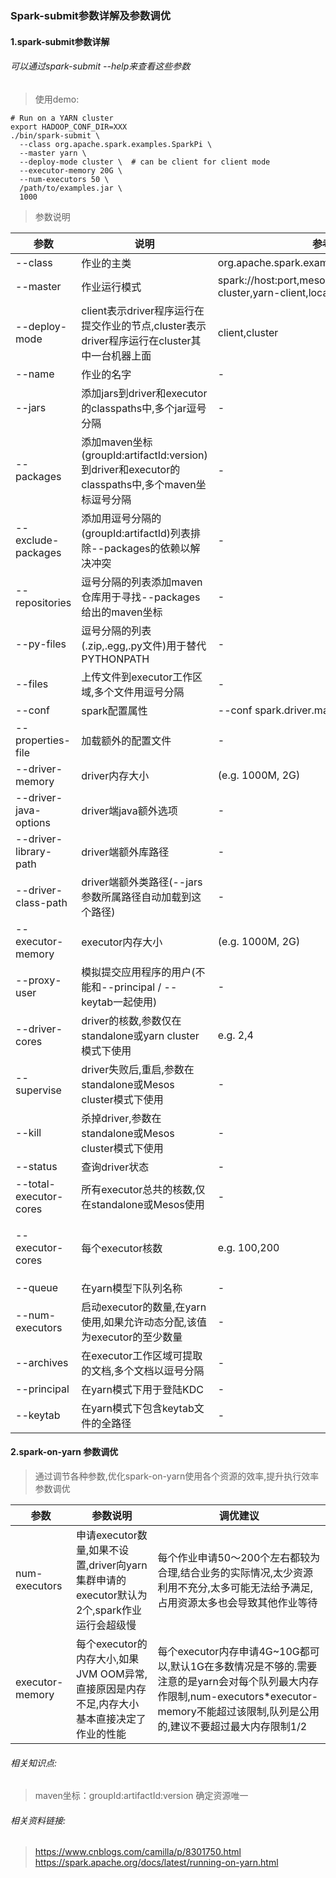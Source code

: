 ### Spark-submit参数详解及参数调优

#### 1.spark-submit参数详解
###### 可以通过spark-submit --help来查看这些参数

> 使用demo:
````
# Run on a YARN cluster
export HADOOP_CONF_DIR=XXX
./bin/spark-submit \
  --class org.apache.spark.examples.SparkPi \
  --master yarn \
  --deploy-mode cluster \  # can be client for client mode
  --executor-memory 20G \
  --num-executors 50 \
  /path/to/examples.jar \
  1000
````
> 参数说明
 
参数 | 说明 | 参考值 |默认值
--- |---|---|---
--class | 作业的主类 | org.apache.spark.examples.SparkPi|-
--master| 作业运行模式 |spark://host:port,mesos://host:port,yarn,yarn-cluster,yarn-client,local|-
--deploy-mode| client表示driver程序运行在提交作业的节点,cluster表示driver程序运行在cluster其中一台机器上面|client,cluster|-
--name| 作业的名字 |-|-
--jars| 添加jars到driver和executor的classpaths中,多个jar逗号分隔|-|-
--packages | 添加maven坐标(groupId:artifactId:version)到driver和executor的classpaths中,多个maven坐标逗号分隔|-|-
--exclude-packages |添加用逗号分隔的(groupId:artifactId)列表排除--packages的依赖以解决冲突|-|-
--repositories | 逗号分隔的列表添加maven仓库用于寻找--packages给出的maven坐标|-|-
--py-files| 逗号分隔的列表(.zip,.egg,.py文件)用于替代PYTHONPATH|-|-
--files |上传文件到executor工作区域,多个文件用逗号分隔|-|-
--conf |spark配置属性|--conf spark.driver.maxResultSize=4g|-|-
--properties-file|加载额外的配置文件|-|conf/spark-defaults.conf
--driver-memory|driver内存大小|(e.g. 1000M, 2G)|1024M
--driver-java-options|driver端java额外选项|-|-
--driver-library-path|driver端额外库路径|-|-
--driver-class-path|driver端额外类路径(--jars参数所属路径自动加载到这个路径)|-|-
--executor-memory|executor内存大小|(e.g. 1000M, 2G)|1G
--proxy-user|模拟提交应用程序的用户(不能和--principal / --keytab一起使用)|-|-
--driver-cores|driver的核数,参数仅在standalone或yarn cluster模式下使用|e.g. 2,4|1
--supervise|driver失败后,重启,参数在standalone或Mesos cluster模式下使用|-|-
--kill |杀掉driver,参数在standalone或Mesos cluster模式下使用|-|-
--status |查询driver状态|-|-
--total-executor-cores|所有executor总共的核数,仅在standalone或Mesos使用|-|-
--executor-cores|每个executor核数|e.g. 100,200|yarn模式为1,standalone模式为所有可用核数
--queue |在yarn模型下队列名称|-|default
--num-executors |启动executor的数量,在yarn使用,如果允许动态分配,该值为executor的至少数量|-|2
--archives |在executor工作区域可提取的文档,多个文档以逗号分隔|-|-
--principal |在yarn模式下用于登陆KDC|-|-
--keytab|在yarn模式下包含keytab文件的全路径|-|-


#### 2.spark-on-yarn 参数调优
> 通过调节各种参数,优化spark-on-yarn使用各个资源的效率,提升执行效率
> 参数调优

参数|参数说明|调优建议
---|---|---
num-executors|申请executor数量,如果不设置,driver向yarn集群申请的executor默认为2个,spark作业运行会超级慢|每个作业申请50～200个左右都较为合理,结合业务的实际情况,太少资源利用不充分,太多可能无法给予满足,占用资源太多也会导致其他作业等待
executor-memory|每个executor的内存大小,如果JVM OOM异常,直接原因是内存不足,内存大小基本直接决定了作业的性能|每个executor内存申请4G~10G都可以,默认1G在多数情况是不够的.需要注意的是yarn会对每个队列最大内存作限制,num-executors*executor-memory不能超过该限制,队列是公用的,建议不要超过最大内存限制1/2







###### 相关知识点:
> maven坐标：groupId:artifactId:version 确定资源唯一

###### 相关资料链接:
> https://www.cnblogs.com/camilla/p/8301750.html
> https://spark.apache.org/docs/latest/running-on-yarn.html
